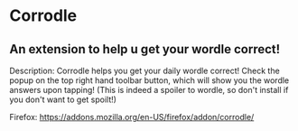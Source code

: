# Corrodle
## An extension to help u get your wordle correct!

Description: Corrodle helps you get your daily wordle correct! Check the popup on the top right hand toolbar button, which will show you the wordle answers upon tapping! (This is indeed a spoiler to wordle, so don't install if you don't want to get spoilt!)

Firefox: https://addons.mozilla.org/en-US/firefox/addon/corrodle/